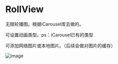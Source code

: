 # RollView
无限轮播图。根据iCarousel库去做的。  

可设置动画类型。ps：iCarousel已有的类型   

可添加网络图片或本地图片。（后续会做对图片的缓存）   

![image](https://github.com/xinlehou/RollView/raw/master/1111.gif)


